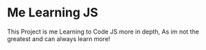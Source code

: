 # Me Learning JS
 This Project is me Learning to Code JS more in depth, As im not the greatest and can always learn more!
